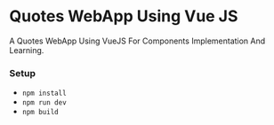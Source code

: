 # Quotes WebApp Using Vue JS

A Quotes WebApp Using VueJS For Components Implementation And Learning.

### Setup
* ```npm install```
* ```npm run dev```
* ```npm build```
